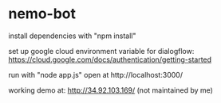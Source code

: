 # nemo-bot
install dependencies with "npm install"

set up google cloud environment variable for dialogflow:
https://cloud.google.com/docs/authentication/getting-started

run with "node app.js"
open at http://localhost:3000/

working demo at: http://34.92.103.169/
(not maintained by me)